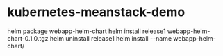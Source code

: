 # kubernetes-meanstack-demo

helm package webapp-helm-chart
helm install release1 webapp-helm-chart-0.1.0.tgz
helm uninstall release1
helm install --name <webapp-helm> webapp-helm-chart/
